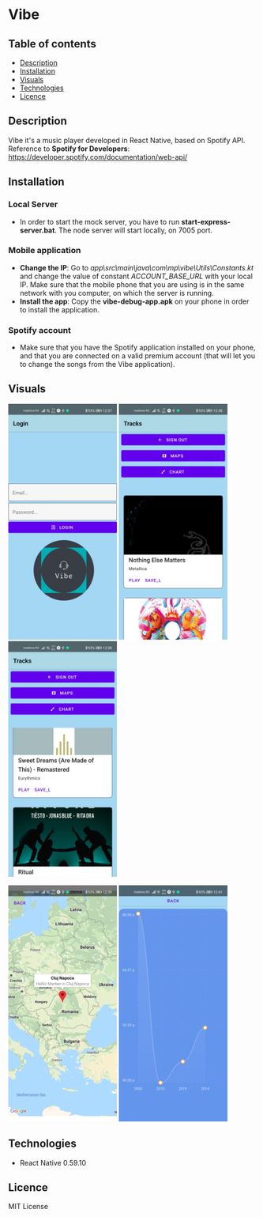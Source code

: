 # Vibe

## Table of contents
* [Description](#Description)
* [Installation](#Installation)
* [Visuals](#Visuals)
* [Technologies](#Technologies)
* [Licence](#Licence)

## Description

Vibe it's a music player developed in React Native, based on Spotify API. <br>
Reference to **Spotify for Developers**: https://developer.spotify.com/documentation/web-api/ 

## Installation

### Local Server
- In order to start the mock server, you have to run **start-express-server.bat**. The node server will start locally, on 7005 port. 

### Mobile application
- **Change the IP**: Go to *app\src\main\java\com\mp\vibe\Utils\Constants.kt* and change the value of constant *ACCOUNT_BASE_URL* with your local IP. Make sure that the mobile  phone that you are using is in the same network with you computer, on which the server is running.
- **Install the app**: Copy the **vibe-debug-app.apk** on your phone in order to 
install the application. 

### Spotify account
- Make sure that you have the Spotify application installed on your phone, and 
that you are connected on a valid premium account (that will let you to change the songs from the Vibe application).

## Visuals
<img src="images//Screenshot_20200712_123749_host.exp.exponent.jpg" width="220"> <img src="images//Screenshot_20200712_123829_host.exp.exponent.jpg" width="220"> <img src="images//Screenshot_20200712_123839_host.exp.exponent.jpg" width="220">

<img src="images//Screenshot_20200712_123918_host.exp.exponent.jpg" width="220"> <img src="images//Screenshot_20200712_124140_host.exp.exponent.jpg" width="220">

## Technologies
- React Native 0.59.10

## Licence
MIT License





